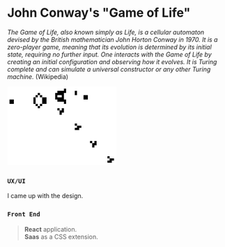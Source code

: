 # John Conway's "Game of Life"

*The Game of Life, also known simply as Life, is a cellular automaton devised by the British mathematician John Horton Conway in 1970. It is a zero-player game, meaning that its evolution is determined by its initial state, requiring no further input. One interacts with the Game of Life by creating an initial configuration and observing how it evolves. It is Turing complete and can simulate a universal constructor or any other Turing machine.* (Wikipedia)

![Demo](src/assets/Gospers_glider_gun.gif)


### `UX/UI`

I came up with the design.

### `Front End`

>**React** application.  
 **Saas** as a CSS extension.